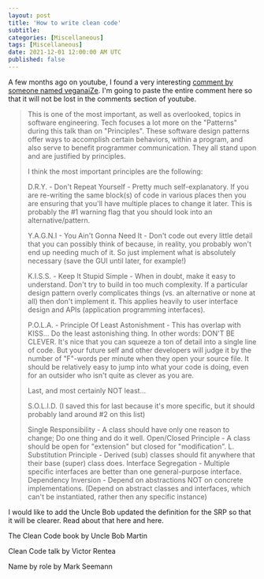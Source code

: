 ```yaml
---
layout: post
title: 'How to write clean code'
subtitle: 
categories: [Miscellaneous]
tags: [Miscellaneous]
date: 2021-12-01 12:00:00 AM UTC
published: false
---
```


<!-- Started July 28, 2021  06:24 PM Philippine Time -->


A few months ago on youtube, I found a very interesting [comment by someone named veganaiZe](https://www.youtube.com/watch?v=WV2Ed1QTst8&lc=Ugwjp5QVpxe_AQK7YNF4AaABAg). I'm going to paste the entire comment here so that it will not be lost in the comments section of youtube.


> This is one of the most important, as well as overlooked, topics in software engineering.  Tech focuses a lot more on the "Patterns" during this talk than on "Principles".  These software design patterns offer ways to accomplish certain behaviors, within a program, and also serve to benefit programmer communication.  They all stand upon and are justified by principles.
> 
> I think the most important principles are the following:
> 
> D.R.Y. - Don't Repeat Yourself - Pretty much self-explanatory.  If you are re-writing the same block(s) of code in various places then you are ensuring that you'll have multiple places to change it later.  This is probably the #1 warning flag that you should look into an alternative/pattern.
> 
> Y.A.G.N.I - You Ain't Gonna Need It - Don't code out every little detail that you can possibly think of because, in reality, you probably won't end up needing much of it.  So just implement what is absolutely necessary (save the GUI until later, for example!)
> 
> K.I.S.S. - Keep It Stupid Simple - When in doubt, make it easy to understand.  Don't try to build in too much complexity.  If a particular design pattern overly complicates things (vs. an alternative or none at all) then don't implement it.  This applies heavily to user interface design and APIs (application programming interfaces).
> 
> P.O.L.A. - Principle Of Least Astonishment - This has overlap with KISS...  Do the least astonishing thing.  In other words: DON'T BE CLEVER.  It's nice that you can squeeze a ton of detail into a single line of code.  But your future self and other developers will judge it by the number of "F"-words per minute when they open your source file.  It should be relatively easy to jump into what your code is doing, even for an outsider who isn't quite as clever as you are.
> 
> Last, and most certainly NOT least...
> 
> S.O.L.I.D.  (I saved this for last because it's more specific, but it should probably land around #2 on this list)
> 
> Single Responsibility - A class should have only one reason to change;  Do one thing and do it well.
> Open/Closed Principle - A class should be open for "extension" but closed for "modification".
> L. Substitution Principle - Derived (sub) classes should fit anywhere that their base (super) class does.
> Interface Segregation - Multiple specific interfaces are better than one general-purpose interface.
> Dependency Inversion - Depend on abstractions NOT on concrete implementations.  (Depend on abstract classes and interfaces, which can't be instantiated, rather then any specific instance)


I would like to add the Uncle Bob updated the definition for the SRP so that it will be clearer. Read about that here and here.

<!-- 
["The Single Responsibility Principle"](https://blog.cleancoder.com/uncle-bob/2014/05/08/SingleReponsibilityPrinciple.html) by Uncle Bob Martin

["Single Responsibility Principle – do you know the real one?"](https://www.e4developer.com/2018/10/04/single-responsibility-principle-do-you-know-the-real-one/) by Bartosz Jedrzejewski
 -->







The Clean Code book by Uncle Bob Martin


Clean Code talk by Victor Rentea





Name by role by Mark Seemann


